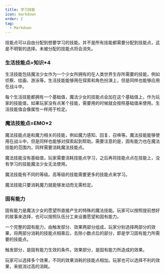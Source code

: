 ```yaml
---
title: 学习技能
icon: markdown
order: 2
tag:
  - Markdown
---
```

技能点可以自由分配到想要学习的技能。并不是所有技能都需要分配到技能点，这是不明智的选择。未被分配的技能点将会消失。

### 生活技能点=知识*4

生活技能包括魔法少女作为一个少女所拥有的在人类世界生存所需要的技能，例如侦察、绘画、游泳等。生活技能能够用在探索和角色扮演上，但是同样也能够应用在战斗中。

每个生活技能都拥有一个基础值，魔法少女的技能点会加在这个基础值上，作为玩家的技能值，如果玩家没有点某个技能，需要用的时候就会按照基础值来使用。生活技能值会像属性一样用于检定。

### 魔法技能点=EMO*2

魔法技能点是和魔力相关的技能，例如魔力感知、回复、召唤等。魔法技能能够使用在战斗中，但是同样也能够对探索起到帮助。需要注意的是，固有能力也在魔法技能的范围内，同样需要消耗魔法技能点。

魔法技能没有基础值，玩家需要消耗技能点学习，之后再将技能点点在技能上，没有学习的技能魔法少女无法使用。

魔法技能有不同的等级。高等级的技能需要更多的技能点来学习。

魔法技能只要消耗魔力就能够发动而无需检定。

### 固有能力

固有能力是魔法少女的愿望所直接产生的特殊的魔法技能。玩家可以按照提前想好的故事来选择，也可以按照队伍分工来设置愿望和固有能力。

一个完整的固有能力，由触发部分、效果两部分组成，玩家分别选择两部分的效果，将两部分消耗的技能点相乘后，去除小数点后的部分，即是学习固有能力所需要的技能点。

触发部分，是固有能力生效的条件。效果部分，是固有能力所造成的效果。

玩家可以选择多个效果，不同的效果消耗的技能点相加。玩家也可以选择不利的效果，来抵消过高的消耗。